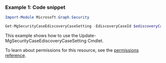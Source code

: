 ### Example 1: Code snippet

```powershellImport-Module Microsoft.Graph.Security

Get-MgSecurityCaseEdiscoveryCaseSetting -EdiscoveryCaseId $ediscoveryCaseId
```
This example shows how to use the Update-MgSecurityCaseEdiscoveryCaseSetting Cmdlet.
To learn about permissions for this resource, see the [permissions reference](/graph/permissions-reference).

